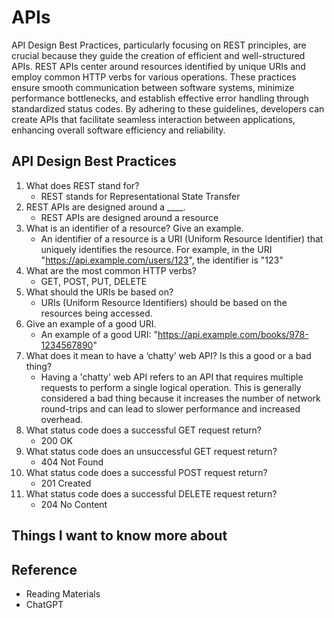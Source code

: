 # APIs

API Design Best Practices, particularly focusing on REST principles, are crucial because they guide the creation of efficient and well-structured APIs. REST APIs center around resources identified by unique URIs and employ common HTTP verbs for various operations. These practices ensure smooth communication between software systems, minimize performance bottlenecks, and establish effective error handling through standardized status codes. By adhering to these guidelines, developers can create APIs that facilitate seamless interaction between applications, enhancing overall software efficiency and reliability.

## API Design Best Practices

1. What does REST stand for?
   - REST stands for Representational State Transfer
2. REST APIs are designed around a ____.
   - REST APIs are designed around a resource
3. What is an identifier of a resource? Give an example.
   - An identifier of a resource is a URI (Uniform Resource Identifier) that uniquely identifies the resource. For example, in the URI "https://api.example.com/users/123", the identifier is "123"
4. What are the most common HTTP verbs?
   - GET, POST, PUT, DELETE
5. What should the URIs be based on?
   - URIs (Uniform Resource Identifiers) should be based on the resources being accessed.
6. Give an example of a good URI.
   - An example of a good URI: "https://api.example.com/books/978-1234567890"
7. What does it mean to have a ‘chatty’ web API? Is this a good or a bad thing?
   - Having a 'chatty' web API refers to an API that requires multiple requests to perform a single logical operation. This is generally considered a bad thing because it increases the number of network round-trips and can lead to slower performance and increased overhead.
8. What status code does a successful GET request return?
   - 200 OK
9. What status code does an unsuccessful GET request return?
    - 404 Not Found
10. What status code does a successful POST request return?
    - 201 Created
11. What status code does a successful DELETE request return?
    - 204 No Content

## Things I want to know more about

## Reference

- Reading Materials
- ChatGPT